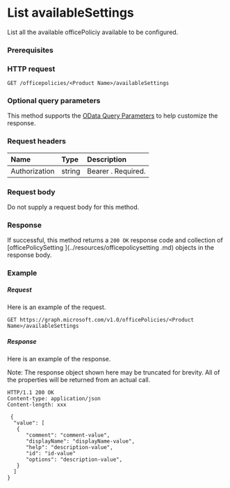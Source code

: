 # List availableSettings

List all the available officePoliciy available to be configured.

### Prerequisites

### HTTP request
<!-- { "blockType": "ignored" } -->
```http
GET /officepolicies/<Product Name>/availableSettings
```
### Optional query parameters
This method supports the [OData Query Parameters](http://graph.microsoft.io/docs/overview/query_parameters) to help customize the response.
### Request headers
| Name       | Type | Description|
|:-----------|:------|:----------|
| Authorization  | string  | Bearer <token>. Required. |

### Request body
Do not supply a request body for this method.
### Response
If successful, this method returns a `200 OK` response code and collection of [officePolicySetting ](../resources/officepolicysetting .md) objects in the response body.
### Example
##### Request
Here is an example of the request.
<!-- {
  "blockType": "request",
  "name": "get_availableOfficePolicySettings"
}-->
```http
GET https://graph.microsoft.com/v1.0/officePolicies/<Product Name>/availableSettings
```
##### Response
Here is an example of the response.

Note: The response object shown here may be truncated for brevity. All of the properties will be returned from an actual call.

<!-- {
  "blockType": "response",
  "truncated": true,
  "@odata.type": "microsoft.graph.availableOfficePolicySetting",
  "isCollection": true
} -->
```http
HTTP/1.1 200 OK
Content-type: application/json
Content-length: xxx

 {
  "value": [
   {
      "comment": "comment-value",
      "displayName": "displayName-value",
      "help": "description-value",
      "id": "id-value"
      "options": "description-value",
   }
  ]
}

```

<!-- uuid: 8fcb5dbc-d5aa-4681-8e31-b001d5168d79
2015-10-25 14:57:30 UTC -->
<!-- {
  "type": "#page.annotation",
  "description": "List availableofficepolicysettings",
  "keywords": "",
  "section": "documentation",
  "tocPath": ""
}-->
